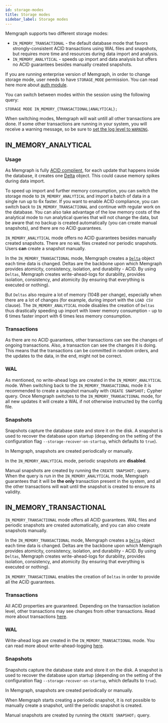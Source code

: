 ```yaml
---
id: storage-modes
title: Storage modes
sidebar_label: Storage modes
---
```


Memgraph supports two different storage modes:
* `IN_MEMORY_TRANSACTIONAL` - the default database mode that favors
    strongly-consistent ACID transactions using WAL files and snapshots,
    but requires more time and resources during data import and analysis.
* `IN_MEMORY_ANALYTICAL` - speeds up import and data analysis but offers no ACID
    guarantees besides manually created snapshots.


If you are running enterprise version of Memgraph, in order to change storage mode, user needs to have `STORAGE_MODE` permission. You can read here more about [auth module](/reference-guide/auth-module.md).

You can switch between modes within the session using the following query:

```cypher
STORAGE MODE IN_MEMORY_{TRANSACTIONAL|ANALYTICAL};
```

When switching modes, Memgraph will wait untill all other transactions are done. If some other transactions are running in your system, you will receive a warning message, so be sure to [set the log level to `WARNING`](/reference-guide/configuration.md#other).


## IN_MEMORY_ANALYTICAL
### Usage

As Memgraph is fully [ACID complient](https://memgraph.com/docs/memgraph/reference-guide/backup), for each update that happens inside the database, it creates one [Delta](/under-the-hood/storage.md#delta-memory-layout) object. This could cause memory spikes during data import. 

To speed up import and further memory consumption, you can switch the storage mode to `IN_MEMORY_ANALYTICAL` and import a batch of data in a single run up to 6x faster. If you want to enable ACID compliance, you can switch back to `IN_MEMORY_TRANSACTIONAL` and continue with regular work on the database. You can also take advantage of the low memory costs of the analytical mode to run analytical queries that will not change the data, but be aware that no backup is created automatically (you can create manual snapshots), and there are no ACID guarantees. 


`IN_MEMORY_ANALYTICAL` mode offers no ACID guarantees besides manually created snapshots. There are no `WAL` files created nor periodic snapshots. Users **can** create a snapshot manually. 

In the `IN_MEMORY_TRANSACTIONAL` mode, Memgraph creates a [`Delta`](/under-the-hood/storage.md#delta-memory-layout) object each time data is changed. Deltas are the backbone upon which 
Memgraph provides atomicity, consistency, isolation, and durability - ACID. By using `Deltas`, Memgraph creates write-ahead-logs for durability, provides isolation, consistency, and atomicity (by ensuring that everything is executed or nothing). 

But `Deltas` also require a lot of memory (104B per change), especially when there are a lot of changes  (for example, during import with the `LOAD CSV` clause). The `IN_MEMORY_ANALYTICAL` mode disables the creation of `Deltas` thus drastically speeding up import with lower memory consumption - up to 6 times faster import with 6 times less memory consumption.


### Transactions

As there are no ACID guarantees, other transactions can see the changes of ongoing transactions. Also, a transaction can see the changes it is doing. This means that the transactions can be committed in random orders, and the updates to the data, in the end, might not be correct. 

### WAL

As mentioned, no write-ahead logs are created in the `IN_MEMORY_ANALYTICAL` mode. When switching back to the `IN_MEMORY_TRANSACTIONAL` mode it is recommended to create a snapshot manually with `CREATE SNAPSHOT;` Cypher query. Once Memgraph switches to the `IN_MEMORY_TRANSACTIONAL` mode, for all new updates it will create a WAL if not otherwise instructed by the config file.

### Snapshots

Snapshots capture the database state and store it on the disk. A snapshot is used to recover the database upon startup (depending on the setting of the configuration flag `--storage-recover-on-startup`, which defaults to `true`).

In Memgraph, snapshots are created periodically or manually. 

 In the `IN_MEMORY_ANALYTICAL` mode, periodic snapshots are **disabled**.

Manual snapshots are created by running the `CREATE SNAPSHOT;` query. When the query is run in the `IN_MEMORY_ANALYTICAL` mode, Memgraph guarantees that it will be **the only** transaction present in the system, and all the other transactions will wait until the snapshot is created to ensure its validity.


## IN_MEMORY_TRANSACTIONAL

`IN_MEMORY_TRANSACTIONAL` mode offers all ACID guarantees.  WAL files and periodic snapshots are created automatically, and you can also create snapshots manually. 

In the `IN_MEMORY_TRANSACTIONAL` mode, Memgraph creates a [`Delta`](/under-the-hood/storage.md#delta-memory-layout) object each time data is changed. Deltas are the backbone upon which 
Memgraph provides atomicity, consistency, isolation, and durability - ACID. By using `Deltas`, Memgraph creates write-ahead-logs for durability, provides isolation, consistency, and atomicity (by ensuring that everything is executed or nothing). 

`IN_MEMORY_TRANSACTIONAL` enables the creation of `Deltas` in order to provide all the ACID guarantees.


### Transactions

All ACID properties are guaranteed. Depending on the transaction isolation level, other transactions may see changes from other transactions. Read more about transactions [here](/reference-guide/transactions.md).

### WAL

Write-ahead logs are created in the `IN_MEMORY_TRANSACTIONAL` mode. You can read more about write-ahead-logging [here](/reference-guide/backup.md#write-ahead-logging).


### Snapshots

Snapshots capture the database state and store it on the disk. A snapshot is used to recover the database upon startup (depending on the setting of the configuration flag `--storage-recover-on-startup`, which defaults to `true`).

In Memgraph, snapshots are created periodically or manually. 

When Memgraph starts creating a periodic snapshot, it is not possible to manually create a snapshot, until the periodic snapshot is created.

Manual snapshots are created by running the `CREATE SNAPSHOT;` query. 
